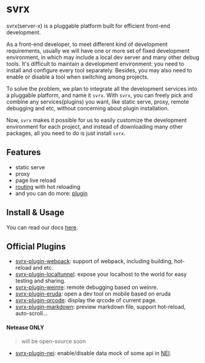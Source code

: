 # svrx

svrx(server-x) is a pluggable platform built for efficient front-end development.

As a front-end developer, to meet different kind of development requirements, usually we will have one or more set of fixed development environment,
in which may include a local dev server and many other debug tools.
It's difficult to maintain a development environment: you need to install and configure every tool separately.
Besides, you may also need to enable or disable a tool when switching among projects.

To solve the problem, 
we plan to integrate all the development services into a pluggable platform, 
and name it `svrx`.
With `svrx`, you can freely pick and combine any services(plugins) you want, 
like static serve, proxy, remote debugging and etc, without concerning about plugin installation.
 
Now, `svrx` makes it possible for us to easily customize the development environment for each project,
and instead of downloading many other packages, all you need to do is just install `svrx`.

## Features

- static serve
- proxy
- page live reload
- [routing](./guide/route.md) with hot reloading 
- and you can do more: [plugin](./guide/plugin.md)

## Install & Usage

You can read our docs [here](./guide/README.md).

## Official Plugins

+ [svrx-plugin-webpack](https://github.com/svrxjs/svrx-plugin-webpack):
    support of webpack, including building, hot-reload and etc.
+ [svrx-plugin-localtunnel](https://github.com/svrxjs/svrx-plugin-localtunnel): 
    expose your localhost to the world for easy testing and sharing.
+ [svrx-plugin-weinre](https://github.com/svrxjs/svrx-plugin-weinre): 
    remote debugging based on weinre.
+ [svrx-plugin-eruda](https://github.com/svrxjs/svrx-plugin-eruda): 
    open a dev tool on mobile based on eruda
+ [svrx-plugin-qrcode](https://github.com/svrxjs/svrx-plugin-qrcode): 
    display the qrcode of current page.
+ [svrx-plugin-markdown](https://github.com/svrxjs/svrx-plugin-markdown): 
    preview markdown file, support hot-reload, auto-scroll...

#### Netease ONLY

> will be open-source soon

+ [svrx-plugin-nei](https://g.hz.netease.com/cloudmusic-frontend/svrx-plugin-nei): 
    enable/disable data mock of some api in [NEI](https://nei.netease.com/).
    
